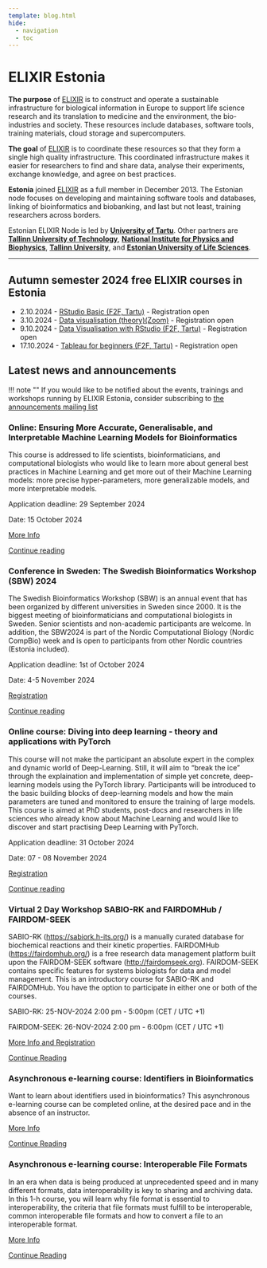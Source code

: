```yaml
---
template: blog.html
hide:
  - navigation
  - toc
---
```

# ELIXIR Estonia

**The purpose** of [ELIXIR](https://www.elixir-europe.org) is to construct and
operate a sustainable infrastructure for biological information in Europe to
support life science research and its translation to medicine and the
environment, the bio-industries and society. These resources include databases,
software tools, training materials, cloud storage and supercomputers.

**The goal** of [ELIXIR](https://www.elixir-europe.org) is to coordinate these
resources so that they form a single high quality infrastructure. This
coordinated infrastructure makes it easier for researchers to find and share
data, analyse their experiments, exchange knowledge, and agree on best
practices.

**Estonia** joined [ELIXIR](https://www.elixir-europe.org) as a full member in
December 2013. The Estonian node focuses on developing and maintaining software
tools and databases, linking of bioinformatics and biobanking, and last but not
least, training researchers across borders.

Estonian ELIXIR Node is led by **[University of Tartu](https://www.ut.ee/en)**.
Other partners are
**[Tallinn University of Technology](https://taltech.ee/en)**,
**[National Institute for Physics and Biophysics](https://kbfi.ee/?lang=en)**,
**[Tallinn University](https://www.tlu.ee/en)**, and
**[Estonian University of Life Sciences](https://www.emu.ee/en)**.

---
## Autumn semester 2024 free ELIXIR courses in Estonia 

* 2.10.2024 - [RStudio Basic (F2F, Tartu)](news/posts/2024/RStudio_basic.md) - Registration open
* 3.10.2024 - [Data visualisation (theory)(Zoom)](news/posts/2024/Data_visualisation_theory_oct.md) - Registration open
* 9.10.2024 - [Data Visualisation with RStudio (F2F, Tartu)](news/posts/2024/Data_visualisation_with_RStudio.md) - Registration open
* 17.10.2024 - [Tableau for beginners (F2F, Tartu)](news/posts/2024/Tableau_oct.md) - Registration open
<!---
comments

-->

## Latest news and announcements

!!! note ""
    If you would like to be notified about the events, trainings and workshops
    running by ELIXIR Estonia, consider subscribing to [the announcements mailing
    list](https://lists.ut.ee/wws/subscribe/elixir.news?previous_action=edit_list_request)


### Online: Ensuring More Accurate, Generalisable, and Interpretable Machine Learning Models for Bioinformatics

This course is addressed to life scientists, bioinformaticians, and computational biologists who would like to learn more about general best practices in Machine Learning and get more out of their Machine Learning models: more precise hyper-parameters, more generalizable models, and more interpretable models.

Application deadline: 29 September 2024

Date: 15 October 2024

[More Info](https://www.sib.swiss/training/course/20241015_INTML) 

[Continue reading](news/posts/2024/MLM_for_bioinformatics.md)

### Conference in Sweden: The Swedish Bioinformatics Workshop (SBW) 2024

The Swedish Bioinformatics Workshop (SBW) is an annual event that has been organized by different universities in Sweden since 2000. It is the biggest meeting of bioinformaticians and computational biologists in Sweden. Senior scientists and non-academic participants are welcome. In addition, the SBW2024 is part of the Nordic Computational Biology (Nordic CompBio) week and is open to participants from other Nordic countries (Estonia included).

Application deadline: 1st of  October 2024

Date:  4-5 November 2024

[Registration](https://www.sbw2024.org/registration/) 

[Continue reading](news/posts/2024/Swedish_Bioinformatics_workshop.md)

### Online course: Diving into deep learning - theory and applications with PyTorch

This course will not make the participant an absolute expert in the complex and dynamic world of Deep-Learning. Still, it will aim to “break the ice” through the explaination and implementation of simple yet concrete, deep-learning models using the PyTorch library. Participants will be introduced to the basic building blocks of deep-learning models and how the main parameters are tuned and monitored to ensure the training of large models. This course is aimed at PhD students, post-docs and researchers in life sciences who already know about Machine Learning and would like to discover and start practising Deep Learning with PyTorch.

Application deadline: 31 October 2024

Date: 07 - 08 November 2024

[Registration](https://www.sib.swiss/training/course/20241108_DEEPP) 

[Continue reading](news/posts/2024/PyTorch.md)

### Virtual 2 Day Workshop SABIO-RK and FAIRDOMHub / FAIRDOM-SEEK

SABIO-RK (https://sabiork.h-its.org/) is a manually curated database for biochemical reactions and their kinetic properties. FAIRDOMHub (https://fairdomhub.org/) is a free research data management platform built upon the FAIRDOM-SEEK software (http://fairdomseek.org).  FAIRDOM-SEEK contains specific features for systems biologists for data and model management. This is an introductory course for SABIO-RK and FAIRDOMHub. You have the option to participate in either one or both of the courses.

SABIO-RK: 25-NOV-2024 2:00 pm - 5:00pm (CET / UTC +1)

FAIRDOM-SEEK: 26-NOV-2024 2:00 pm - 6:00pm (CET / UTC +1)

[More Info and Registration](https://www.denbi.de/training-courses-2024/1777-virtual-2-day-workshop-sabio-rk-and-fairdomhub-fairdom-seek) 

[Continue Reading](news/posts/2024/SABIO-RK_FAIRDOMHub-FAIRDOM-SEEK.md)

### Asynchronous e-learning course: Identifiers in Bioinformatics

Want to learn about identifiers used in bioinformatics? This asynchronous e-learning course can be completed online, at the desired pace and in the absence of an instructor.

[More Info](https://www.sib.swiss/training/course/2024_IDIBI)

[Continue Reading](news/posts/2024/Identifiers_bioinformatics.md)

### Asynchronous e-learning course: Interoperable File Formats
In an era when data is being produced at unprecedented speed and in many different formats, data interoperability is key to sharing and archiving data.
In this 1-h course, you will learn why file format is essential to interoperability, the criteria that file formats must fulfill to be interoperable, common interoperable file formats and how to convert a file to an interoperable format.

[More Info](https://www.sib.swiss/training/course/2024_IOFFM)

[Continue Reading](news/posts/2024/Interoperable_file_formats.md)